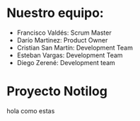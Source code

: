 # Nuestro equipo:
 * Francisco Valdés: Scrum Master
 * Darío Martinez: Product Owner
 * Cristian San Martín: Development Team
 * Esteban Vargas: Development Team
 * Diego Zerené: Development team

# Proyecto Notilog

hola como estas
